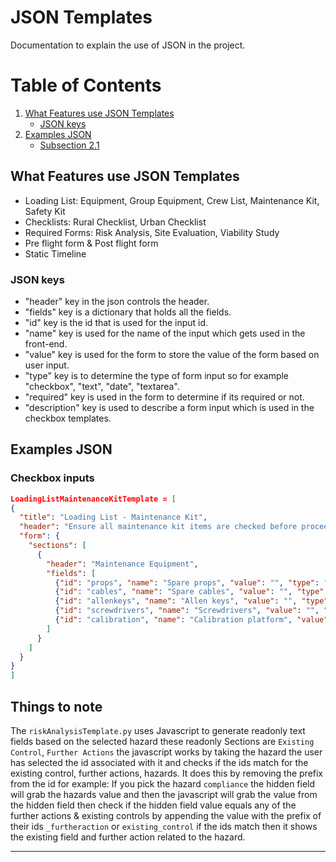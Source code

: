 # JSON Templates

Documentation to explain the use of JSON in the project.

# Table of Contents

1. [What Features use JSON Templates](#what-features-use-json-templates)
   - [JSON keys](#json-keys)
2. [Examples JSON](#examples-json)
   - [Subsection 2.1](#subsection-21)

## What Features use JSON Templates
- Loading List: Equipment, Group Equipment, Crew List, Maintenance Kit, Safety Kit 
- Checklists: Rural Checklist, Urban Checklist
- Required Forms: Risk Analysis, Site Evaluation, Viability Study
- Pre flight form & Post flight form
- Static Timeline

### JSON keys 

- "header" key in the json controls the header.
- "fields" key is a dictionary that holds all the fields.
- "id" key is the id that is used for the input id.
- "name" key is used for the name of the input which gets used in the front-end.
- "value" key is used for the form to store the value of the form based on user input. 
- "type" key is to determine the type of form input so for example "checkbox", "text", "date", "textarea". 
- "required" key is used in the form to determine if its required or not.
- "description" key is used to describe a form input which is used in the checkbox templates.

## Examples JSON
### Checkbox inputs

```json
LoadingListMaintenanceKitTemplate = [
{
  "title": "Loading List - Maintenance Kit",
  "header": "Ensure all maintenance kit items are checked before proceeding.",
  "form": {
    "sections": [
      {
        "header": "Maintenance Equipment",
        "fields": [
          {"id": "props", "name": "Spare props", "value": "", "type": "checkbox", "required": False},
          {"id": "cables", "name": "Spare cables", "value": "", "type": "checkbox", "required": False},
          {"id": "allenkeys", "name": "Allen keys", "value": "", "type": "checkbox", "required": False},
          {"id": "screwdrivers", "name": "Screwdrivers", "value": "", "type": "checkbox", "required": False},
          {"id": "calibration", "name": "Calibration platform", "value": "", "type": "checkbox", "required": False}
        ]
      }
    ]
  }
}
]

```


## Things to note

The ```riskAnalysisTemplate.py``` uses Javascript to generate readonly text fields based on the selected hazard these readonly Sections are ```Existing Control```, ```Further Actions```  the javascript works by taking the hazard the user has selected the id associated with it and checks if the ids match for the existing control, further actions, hazards. It does this by removing the prefix from the id for example:
If you pick the hazard ```compliance``` the hidden field will grab the hazards value and then the javascript will grab the value from the hidden field then check if the hidden field value equals any of the further actions & existing controls by appending the value with the prefix of their ids ```_furtheraction``` or ```existing_control``` if the ids match then it shows the existing field and further action related to the hazard.



---



